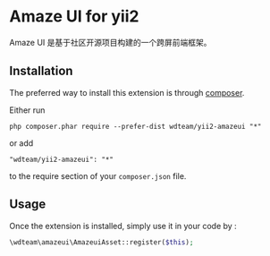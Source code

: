 Amaze UI  for yii2
==================
Amaze UI 是基于社区开源项目构建的一个跨屏前端框架。

Installation
------------

The preferred way to install this extension is through [composer](http://getcomposer.org/download/).

Either run

```
php composer.phar require --prefer-dist wdteam/yii2-amazeui "*"
```

or add

```
"wdteam/yii2-amazeui": "*"
```

to the require section of your `composer.json` file.


Usage
-----

Once the extension is installed, simply use it in your code by  :

```php
\wdteam\amazeui\AmazeuiAsset::register($this);
```
